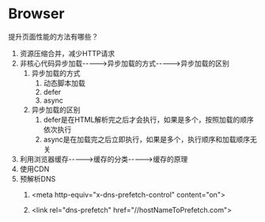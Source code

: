 # Browser

提升页面性能的方法有哪些？

1. 资源压缩合并，减少HTTP请求
2. 非核心代码异步加载-----&gt;异步加载的方式-----&gt;异步加载的区别
   1. 异步加载的方式
      1. 动态脚本加载
      2. defer
      3. async
   2. 异步加载的区别
      1. defer是在HTML解析完之后才会执行，如果是多个，按照加载的顺序依次执行
      2. async是在加载完之后立即执行，如果是多个，执行顺序和加载顺序无关
3. 利用浏览器缓存-----&gt;缓存的分类-----&gt;缓存的原理
4. 使用CDN
5. 预解析DNS
   1. &lt;meta http-equiv="x-dns-prefetch-control" content="on"&gt;

   2. &lt;link rel="dns-prefetch" href="//hostNameToPrefetch.com"&gt;







